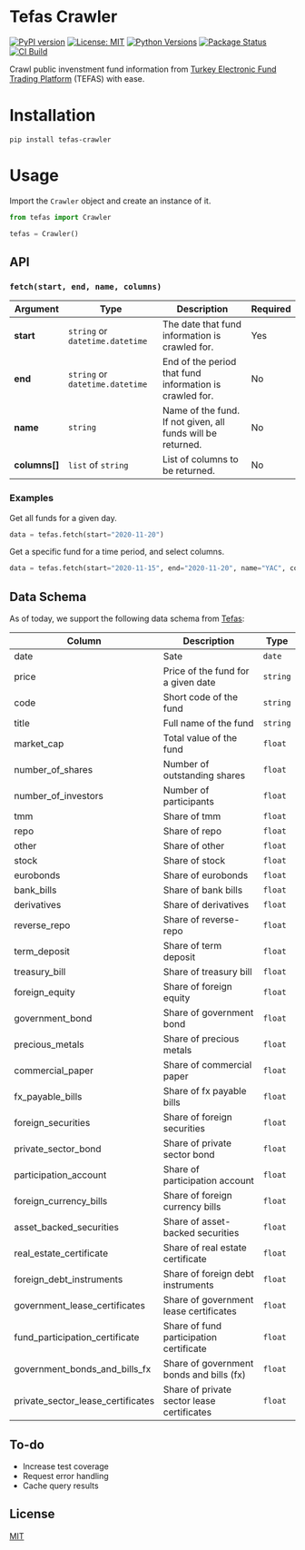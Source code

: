 # Tefas Crawler

[![PyPI version](https://badge.fury.io/py/tefas-crawler.svg)](https://pypi.org/project/tefas-crawler)
[![License: MIT](https://img.shields.io/badge/License-MIT-yellow.svg)](https://opensource.org/licenses/MIT)
[![Python Versions](https://img.shields.io/pypi/pyversions/tefas-crawler)](https://pypi.org/project/tefas-crawler)
[![Package Status](https://img.shields.io/pypi/status/tefas-crawler)](https://pypi.org/project/tefas-crawler)
[![CI Build](https://github.com/burakyilmaz321/tefas-crawler/workflows/Python%20package/badge.svg)](https://github.com/burakyilmaz321/tefas-crawler/actions)

Crawl public invenstment fund information from [Turkey Electronic Fund Trading Platform](https://fundturkey.com.tr) (TEFAS) with ease.

# Installation

```
pip install tefas-crawler
```

# Usage

Import the `Crawler` object and create an instance of it.

```python
from tefas import Crawler

tefas = Crawler()
```

## API

### `fetch(start, end, name, columns)`

|Argument|Type|Description|Required|
|--|--|--|--|
|**start**|`string` or `datetime.datetime`|The date that fund information is crawled for.|Yes|
|**end**|`string` or `datetime.datetime`|End of the period that fund information is crawled for.|No|
|**name**|`string`|Name of the fund. If not given, all funds will be returned.|No|
|**columns[]**|`list` of `string`|List of columns to be returned.|No|

### Examples

Get all funds for a given day.

```python
data = tefas.fetch(start="2020-11-20")
```

Get a specific fund for a time period, and select columns.

```python
data = tefas.fetch(start="2020-11-15", end="2020-11-20", name="YAC", columns=["code", "date", "price"])
```

## Data Schema

As of today, we support the following data schema from [Tefas](http://www.fundturkey.com.tr):

| Column | Description | Type |
|---|---|---|
| date | Sate | `date` |
| price | Price of the fund for a given date | `string` |
| code | Short code of the fund | `string` |
| title | Full name of the fund | `string` |
| market_cap | Total value of the fund | `float` |
| number_of_shares | Number of outstanding shares | `float` |
| number_of_investors | Number of participants | `float` |
| tmm | Share of tmm | `float` |
| repo | Share of repo | `float` |
| other | Share of other | `float` |
| stock | Share of stock | `float` |
| eurobonds | Share of eurobonds | `float` |
| bank_bills | Share of bank bills | `float` |
| derivatives | Share of derivatives | `float` |
| reverse_repo | Share of reverse-repo | `float` |
| term_deposit | Share of term deposit | `float` |
| treasury_bill | Share of treasury bill | `float` |
| foreign_equity | Share of foreign equity | `float` |
| government_bond | Share of government bond | `float` |
| precious_metals | Share of precious metals | `float` |
| commercial_paper | Share of commercial paper | `float` |
| fx_payable_bills | Share of fx payable bills | `float` |
| foreign_securities | Share of foreign securities | `float` |
| private_sector_bond | Share of private sector bond | `float` |
| participation_account | Share of participation account | `float` |
| foreign_currency_bills | Share of foreign currency bills | `float` |
| asset_backed_securities | Share of asset-backed securities | `float` |
| real_estate_certificate | Share of real estate certificate | `float` |
| foreign_debt_instruments | Share of foreign debt instruments | `float` |
| government_lease_certificates | Share of government lease certificates | `float` |
| fund_participation_certificate | Share of fund participation certificate | `float` |
| government_bonds_and_bills_fx | Share of government bonds and bills (fx) | `float` |
| private_sector_lease_certificates | Share of private sector lease certificates | `float` |

## To-do

* Increase test coverage
* Request error handling
* Cache query results

## License

[MIT](LICENSE)
